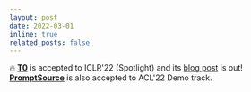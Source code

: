 ```yaml
---
layout: post
date: 2022-03-01
inline: true
related_posts: false
---
```


🔥 **[T0](https://arxiv.org/abs/2110.08207)** is accepted to ICLR'22 (Spotlight) and its [blog post](https://bigscience.huggingface.co/blog/t0) is out! **[PromptSource](https://arxiv.org/abs/2202.01279)** is also accepted to ACL'22 Demo track.
